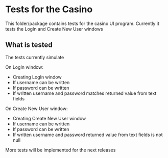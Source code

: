 # Tests for the Casino

This folder/package contains tests for the casino UI program. Currently it tests the LogIn and Create New User windows

## What is tested

The tests currently simulate

On LogIn window:

- Creating LogIn window
- If username can be written
- If password can be written
- If written username and password matches returned value from text fields

On Create New User window:

- Creating Create New User window
- If username can be written
- If password can be written
- If written username and password returned value from text fields is not null

More tests will be implemented for the next releases
